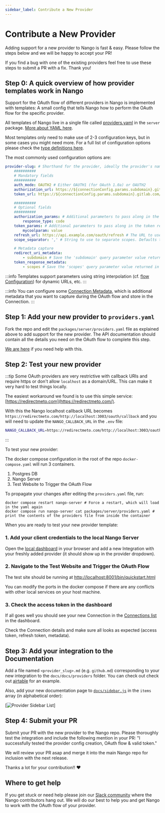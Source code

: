 ```yaml
---
sidebar_label: Contribute a New Provider
---
```


# Contribute a New Provider

Adding support for a new provider to Nango is fast & easy. Please follow the steps below and we will be happy to accept your PR!

If you find a bug with one of the existing providers feel free to use these steps to submit a PR with a fix. Thank you!

## Step 0: A quick overview of how provider templates work in Nango

Support for the OAuth flow of different providers in Nango is implemented with templates: A small config that tells Nango how to perform the OAuth flow for the specific provider.

All templates of Nango live in a single file called [providers.yaml](https://nango.dev/oauth-providers) in the `server` package. [More about YAML here](https://yaml.org/).

Most templates only need to make use of 2-3 configuration keys, but in some cases you might need more.
For a full list of configuration options please check the [type definitions here](https://github.com/NangoHQ/Nango/blob/master/packages/auth/lib/models.ts).

The most commonly used configuration options are:

```yaml
provider-slug: # Shorthand for the provider, ideally the provider's name. Must be unique. Kebab case.
    ##########
    # Mandatory fields
    ##########
    auth_mode: OAUTH2 # Either OAUTH1 (for OAuth 1.0a) or OAUTH2
    authorization_url: https://${connectionConfig.params.subdomain}.gitlab.com/oauth/authorize # The URL of the authorization page for the OAuth service (supports string interpolation)
    token_url: https://${connectionConfig.params.subdomain}.gitlab.com/oauth/token # The URL for the token request (supports string interpolation)

    ##########
    # Optional fields
    ##########
    authorization_params: # Additional parameters to pass along in the authorization step
        response_type: code
    token_params: # Additional parameters to pass along in the token request
        mycoolparam: value
    refresh_url: https://api.example.com/oauth/refresh # The URL to use for refreshing the access token (only if different from token_url)
    scope_separator: ',' # String to use to separate scopes. Defaults to ' ' (1 space) if not provided

    # Metadata capture
    redirect_uri_metadata:
        - subdomain # Save the 'subdomain' query parameter value returned in the Redirect URI (Connection Metadata)
    token_response_metadata:
        - scopes # Save the 'scopes' query parameter value returned in the token response (Connection Metadata)
```

:::info
Templates support parameters using string interpolation (cf. [flow Configuration](./reference/frontend-sdk.md#connection-config)) for dynamic URLs, etc.
:::

:::info
You can configure some [Connection Metadata](./reference/core-concepts.md#metadata), which is additional metadata that you want to capture during the OAuth flow and store in the Connection.
:::

## Step 1: Add your new provider to `providers.yaml`

Fork the repo and edit the `packages/server/providers.yaml` file as explained above to add support for the new provider. The API documentation should contain all the details you need on the OAuth flow to complete this step.

[We are here](https://nango.dev/slack) if you need help with this.

## Step 2: Test your new provider

:::tip
Some OAuth providers are very restrictive with callback URIs and require https or don't allow `localhost` as a domain/URL. This can make it very hard to test things locally.

The easiest workaround we found is to use this simple service: [https://redirectmeto.com](https://redirectmeto.com/).

With this the Nango localhost callback URL becomes `https://redirectmeto.com/http://localhost:3003/oauth/callback` and you will need to update the `NANGO_CALLBACK_URL` in the `.env` file:

```bash
NANGO_CALLBACK_URL=https://redirectmeto.com/http://localhost:3003/oauth/callback
```

:::

To test your new provider:

The docker compose configuration in the root of the repo `docker-compose.yaml` will run 3 containers.

1. Postgres DB
2. Nango Server
3. Test Website to Trigger the OAuth Flow

To propagate your changes after editing the `providers.yaml` file, run:

```
docker compose restart nango-server # Force a restart, which will load in the yaml again
docker compose run nango-server cat packages/server/providers.yaml # print the contents of the providers file from inside the container
```

When you are ready to test your new provider template:

### 1. Add your client credentials to the local Nango Server

Open the [local dashboard](http://localhost:3003) in your browser and add a new Integration with your freshly added provider (it should show up in the provider dropdown).

### 2. Navigate to the Test Website and Trigger the OAuth Flow

The test site should be running at [http://localhost:8001/bin/quickstart.html](http://localhost:8001/bin/quickstart.html)

You can modify the ports in the docker compose if there are any conflicts with other local services on your host machine.

### 3. Check the access token in the dashboard

If all goes well you should see your new Connection in the [Connections list](http://localhost:3003/connections) in the dashboard.

Check the Connection details and make sure all looks as expected (access token, refresh token, metadata).

## Step 3: Add your integration to the Documentation

Add a file named `<provider_slug>.md` (e.g. `github.md`) corresponding to your new integration to the `docs/docs/providers` folder. You can check out check out [airtable](./providers/airtable.md) for an example.

Also, add your new documentation page to [`docs/sidebar.js`](https://github.com/NangoHQ/nango/blob/master/docs/sidebars.js) in the `items` array (in alphabetical order):

[![Provider Sidebar List](/img/provider-sidebar.png)]

## Step 4: Submit your PR

Submit your PR with the new provider to the Nango repo. Please thoroughly test the integration and include the following mention in your PR: "I successfully tested the provider config creation, OAuth flow & valid token."

We will review your PR asap and merge it into the main Nango repo for inclusion with the next release.

Thanks a lot for your contribution!! ❤️

## Where to get help

If you get stuck or need help please join our [Slack community](https://nango.dev/slack) where the Nango contributors hang out. We will do our best to help you and get Nango to work with the OAuth flow of your provider.
